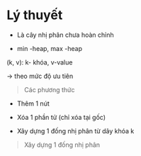 # Lý thuyết 
- Là cây nhị phân chưa hoàn chỉnh

- min -heap, max -heap

(k, v): k- khóa, v-value

$\rightarrow$ theo mức độ ưu tiên

> Các phương thức
- Thêm 1 nút

- Xóa 1 phần tử (chỉ xóa tại gốc)

- Xây dựng 1 đống nhị phân từ dãy khóa k


> Xây dựng 1 đống nhị phân